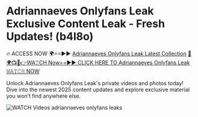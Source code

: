 # Adriannaeves Onlyfans Leak Exclusive Content Leak - Fresh Updates! (b4l8o)

🔥 ACCESS NOW 🌍==►► <a href="https://tinyurl.com/3fjeunct" rel="nofollow">Adriannaeves Onlyfans Leak Latest Collection</a></h3>
[🔴🌍📺📱👉WA𝚃CH Now==►► CLICK HERE TO Adriannaeves Onlyfans Leak 𝚆𝙰𝚃𝙲𝙷 NOW](https://tinyurl.com/3fjeunct)

Unlock Adriannaeves Onlyfans Leak's private videos and photos today! Dive into the newest 2025 content updates and explore exclusive material you won’t find anywhere else.


<a href="https://tinyurl.com/3fjeunct" rel="nofollow" data-target="animated-image.originalLink"><img src="https://camo.githubusercontent.com/8a4f000d20f83aca3bf7ec5f350d767afa0574a8a352519fd8cfa583a6f93a33/68747470733a2f2f692e696d6775722e636f6d2f644a486b345a712e676966" alt="WATCH Videos" data-canonical-src="https://i.imgur.com/dJHk4Zq.gif" style="max-width: 100%; display: inline-block;" data-target="animated-image.originalImage"></a>
adriannaeves onlyfans leaks